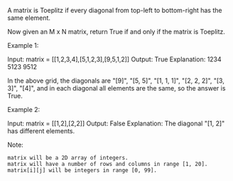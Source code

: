A matrix is Toeplitz if every diagonal from top-left to bottom-right has the same element.

Now given an M x N matrix, return&nbsp;True&nbsp;if and only if the matrix is Toeplitz.
&nbsp;

Example 1:


Input: matrix = [[1,2,3,4],[5,1,2,3],[9,5,1,2]]
Output: True
Explanation:
1234
5123
9512

In the above grid, the&nbsp;diagonals are &quot;[9]&quot;, &quot;[5, 5]&quot;, &quot;[1, 1, 1]&quot;, &quot;[2, 2, 2]&quot;, &quot;[3, 3]&quot;, &quot;[4]&quot;, and in each diagonal all elements are the same, so the answer is True.


Example 2:


Input: matrix = [[1,2],[2,2]]
Output: False
Explanation:
The diagonal &quot;[1, 2]&quot; has different elements.


Note:


	matrix will be a 2D array of integers.
	matrix will have a number of rows and columns in range [1, 20].
	matrix[i][j] will be integers in range [0, 99].


&nbsp;